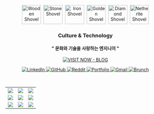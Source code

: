 <!--  
### 🛠️ My Skills

[![My Skills](https://skillicons.dev/icons?i=c,cpp,python)](https://skillicons.dev)


[![My Skills](https://skillicons.dev/icons?i=unity,unreal,aws)](https://skillicons.dev)


[![My Os](https://skillicons.dev/icons?i=arch,debian,ubuntu,raspberrypi,apple,windows&perline=3)](https://skillicons.dev)
-->

<p align="center">
  <img src="https://minecraft.wiki/images/Enchanted_Wooden_Shovel.gif?6556a" height="60" alt="Wooden Shovel">&nbsp;
  <img src="https://minecraft.wiki/images/Enchanted_Stone_Shovel.gif?33e82" height="60" alt="Stone Shovel">&nbsp;
  <img src="https://minecraft.wiki/images/Enchanted_Iron_Shovel.gif?a0c7c" height="60" alt="Iron Shovel">&nbsp;
  <img src="https://minecraft.wiki/images/Enchanted_Golden_Shovel.gif?d9bc0" height="60" alt="Golden Shovel">&nbsp;
  <img src="https://minecraft.wiki/images/Enchanted_Diamond_Shovel.gif?3981f" height="60" alt="Diamond Shovel">&nbsp;
  <img src="https://minecraft.wiki/images/Enchanted_Netherite_Shovel.gif?36ee0" height="60" alt="Netherite Shovel">
</p>

<div align="center">

### Culture & Technology  
#### " 문화와 기술을 사랑하는 엔지니어 "


[![VISIT NOW - BLOG](https://img.shields.io/badge/visit%20Blog-삽질저장소-9333EA?style=for-the-badge&logo=github&logoColor=white&labelColor=6D28D9)](https://cybecho.github.io/)

</div>

<!-- Social links -->
<p align="center">
  <a href="https://www.linkedin.com/in/cybecho/" title="LinkedIn">
    <img alt="LinkedIn" src="https://img.shields.io/badge/LinkedIn-0A66C2?logo=linkedin&logoColor=white">
  </a>
  <a href="https://github.com/Cybecho" title="GitHub">
    <img alt="GitHub" src="https://img.shields.io/badge/GitHub-181717?logo=github&logoColor=white">
  </a>
  <a href="https://www.reddit.com/user/HelloZOOO/" title="Reddit">
    <img alt="Reddit" src="https://img.shields.io/badge/Reddit-FF4500?logo=reddit&logoColor=white">
  </a>
  <a href="https://gamma.app/docs/Infra-75ni4cxerzurjak" title="Portfolio">
    <img alt="Portfolio" src="https://img.shields.io/badge/Portfolio-00A97F?logo=vercel&logoColor=white">
  </a>
  <a href="mailto:cybecho.proxy@gmail.com" title="Gmail">
    <img alt="Gmail" src="https://img.shields.io/badge/GMAIL-EA4335?logo=gmail&logoColor=white">
  </a>
  <a href="https://brunch.co.kr/@cybecho" title="Brunch">
    <img alt="Brunch" src="https://img.shields.io/badge/Brunch-F5E9DA?logo=bookstack&logoColor=white">
  </a>
</p>


<!--
마크업 바로보기 사이트
https://dillinger.io/ 
-->
  <br/> <table>
<tr>
<td><a href='https://img.theqoo.net/img/rjIus.jpg'><img src='https://www.random-art.org/img/large/466138.jpg'></a></td>
<td><a href='http://www.omglasergunspewpewpew.com/'><img src='https://www.random-art.org/img/large/465966.jpg'></a></td>
<td><a href='https://longdogechallenge.com/'><img src='https://www.random-art.org/img/large/466115.jpg'></a></td>
</tr>
<tr>
<td><a href='https://name.ho9.me/'><img src='https://www.random-art.org/img/large/466172.jpg'></a></td>
<td><a href='https://www.omfgdogs.com/#'><img src='https://www.random-art.org/img/large/465967.jpg'></a></td>
<td><a href='https://kimjongillookingatthings.tumblr.com/'><img src='https://www.random-art.org/img/large/466026.jpg'></a></td>
</tr>
<tr>
<td><a href='https://binarypiano.com/'><img src='https://www.random-art.org/img/large/466207.jpg'></a></td>
<td><a href='https://pointerpointer.com/'><img src='https://www.random-art.org/img/large/466002.jpg'></a></td>
<td><a href='https://www.cameronsworld.net'><img src='https://www.random-art.org/img/large/466460.jpg'></a></td>
</tr>
</table>
